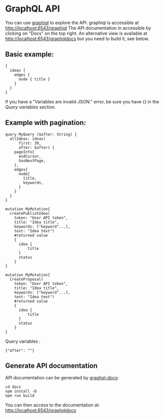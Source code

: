 # GraphQL API

You can use [graphiql](https://github.com/graphql/graphiql) to explore the API.
graphiql is accessible at [http://localhost:6543/graphiql](http://localhost:6543/graphiql)
The API documentation in accessible by clicking on "Docs" on the top right.
An alternative view is available at
[http://localhost:6543/graphqldocs](http://localhost:6543/graphqldocs)
but you need to build it, see below.

## Basic example:

    {
      ideas {
        edges {
          node { title }
        }
      }
    }

If you have a "Variables are invalid JSON." error, be sure you have {} in the
*Query variables* section.

## Example with pagination:

    query MyQuery ($after: String) {
      allIdeas: ideas(
          first: 30,
          after: $after) {
        pageInfo{
          endCursor,
          hasNextPage,
        },
        edges{
          node{
            title,
            keywords,
          }
        }
      }
    }

    mutation MyMutation{
      createPublishIdea(
        token: "User API token",
        title: "Idea title",
        keywords: ["keyword"...],
        text: "Idea text")
        #returned value
        {
          idea { 
              title
          }
          status
        }
    }

    mutation MyMutation{
      CreateProposal(
        token: "User API token",
        title: "Idea title",
        keywords: ["keyword"...],
        text: "Idea text")
        #returned value
        {
          idea { 
              title
          }
          status
        }
    }



Query variables :

    {"after": ""}

## Generate API documentation

API documentation can be generated by [graphql-docs](https://github.com/mhallin/graphql-docs/):

    cd docs
    npm install -D
    npm run build

You can then access to the documentation at: [http://localhost:6543/graphqldocs](http://localhost:6543/graphqldocs)

